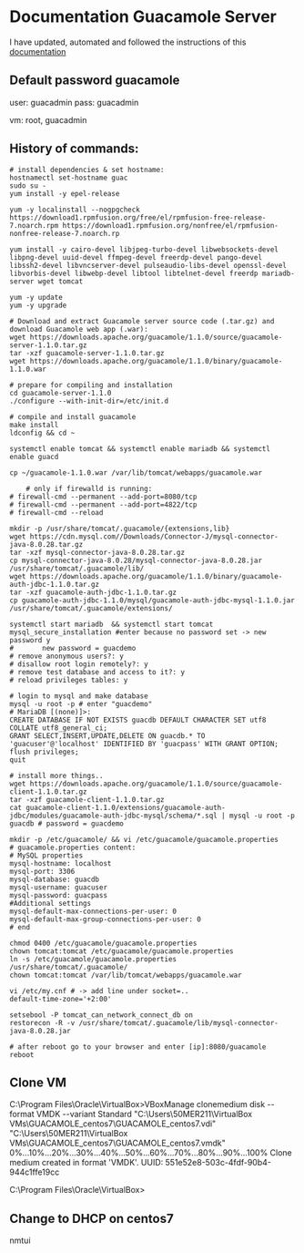 # Documentation Guacamole Server
I have updated, automated and followed the instructions of this [documentation](https://www.byteprotips.com/post/apache-guacamole-1-1-0-install-guide)
## Default password guacamole
user: guacadmin
pass: guacadmin

vm: root, guacadmin
## History of commands:
```:
# install dependencies & set hostname:
hostnamectl set-hostname guac
sudo su -
yum install -y epel-release

yum -y localinstall --nogpgcheck https://download1.rpmfusion.org/free/el/rpmfusion-free-release-7.noarch.rpm https://download1.rpmfusion.org/nonfree/el/rpmfusion-nonfree-release-7.noarch.rp

yum install -y cairo-devel libjpeg-turbo-devel libwebsockets-devel libpng-devel uuid-devel ffmpeg-devel freerdp-devel pango-devel libssh2-devel libvncserver-devel pulseaudio-libs-devel openssl-devel libvorbis-devel libwebp-devel libtool libtelnet-devel freerdp mariadb-server wget tomcat

yum -y update
yum -y upgrade

# Download and extract Guacamole server source code (.tar.gz) and download Guacamole web app (.war):
wget https://downloads.apache.org/guacamole/1.1.0/source/guacamole-server-1.1.0.tar.gz
tar -xzf guacamole-server-1.1.0.tar.gz
wget https://downloads.apache.org/guacamole/1.1.0/binary/guacamole-1.1.0.war

# prepare for compiling and installation
cd guacamole-server-1.1.0
./configure --with-init-dir=/etc/init.d

# compile and install guacamole
make install
ldconfig && cd ~

systemctl enable tomcat && systemctl enable mariadb && systemctl enable guacd

cp ~/guacamole-1.1.0.war /var/lib/tomcat/webapps/guacamole.war

    # only if firewalld is running:
# firewall-cmd --permanent --add-port=8080/tcp
# firewall-cmd --permanent --add-port=4822/tcp
# firewall-cmd --reload

mkdir -p /usr/share/tomcat/.guacamole/{extensions,lib}
wget https://cdn.mysql.com//Downloads/Connector-J/mysql-connector-java-8.0.28.tar.gz
tar -xzf mysql-connector-java-8.0.28.tar.gz
cp mysql-connector-java-8.0.28/mysql-connector-java-8.0.28.jar /usr/share/tomcat/.guacamole/lib/
wget https://downloads.apache.org/guacamole/1.1.0/binary/guacamole-auth-jdbc-1.1.0.tar.gz
tar -xzf guacamole-auth-jdbc-1.1.0.tar.gz
cp guacamole-auth-jdbc-1.1.0/mysql/guacamole-auth-jdbc-mysql-1.1.0.jar /usr/share/tomcat/.guacamole/extensions/

systemctl start mariadb  && systemctl start tomcat
mysql_secure_installation #enter because no password set -> new password y
#       new password = guacdemo
# remove anonymous users?: y
# disallow root login remotely?: y
# remove test database and access to it?: y
# reload privileges tables: y

# login to mysql and make database
mysql -u root -p # enter "guacdemo"
# MariaDB [(none)]>:
CREATE DATABASE IF NOT EXISTS guacdb DEFAULT CHARACTER SET utf8 COLLATE utf8_general_ci;
GRANT SELECT,INSERT,UPDATE,DELETE ON guacdb.* TO 'guacuser'@'localhost' IDENTIFIED BY 'guacpass' WITH GRANT OPTION;
flush privileges;
quit

# install more things..
wget https://downloads.apache.org/guacamole/1.1.0/source/guacamole-client-1.1.0.tar.gz
tar -xzf guacamole-client-1.1.0.tar.gz
cat guacamole-client-1.1.0/extensions/guacamole-auth-jdbc/modules/guacamole-auth-jdbc-mysql/schema/*.sql | mysql -u root -p guacdb # password = guacdemo

mkdir -p /etc/guacamole/ && vi /etc/guacamole/guacamole.properties
# guacamole.properties content:
# MySQL properties
mysql-hostname: localhost
mysql-port: 3306
mysql-database: guacdb
mysql-username: guacuser
mysql-password: guacpass
#Additional settings
mysql-default-max-connections-per-user: 0
mysql-default-max-group-connections-per-user: 0
# end

chmod 0400 /etc/guacamole/guacamole.properties
chown tomcat:tomcat /etc/guacamole/guacamole.properties
ln -s /etc/guacamole/guacamole.properties /usr/share/tomcat/.guacamole/
chown tomcat:tomcat /var/lib/tomcat/webapps/guacamole.war

vi /etc/my.cnf # -> add line under socket=..
default-time-zone='+2:00'

setsebool -P tomcat_can_network_connect_db on
restorecon -R -v /usr/share/tomcat/.guacamole/lib/mysql-connector-java-8.0.28.jar

# after reboot go to your browser and enter [ip]:8080/guacamole
reboot

```

## Clone VM
C:\Program Files\Oracle\VirtualBox>VBoxManage clonemedium disk --format VMDK --variant Standard "C:\Users\50MER211\VirtualBox VMs\GUACAMOLE_centos7\GUACAMOLE_centos7.vdi" "C:\Users\50MER211\VirtualBox VMs\GUACAMOLE_centos7\GUACAMOLE_centos7.vmdk"
0%...10%...20%...30%...40%...50%...60%...70%...80%...90%...100%
Clone medium created in format 'VMDK'. UUID: 551e52e8-503c-4fdf-90b4-944c1ffe19cc

C:\Program Files\Oracle\VirtualBox>
## Change to DHCP on centos7
nmtui
